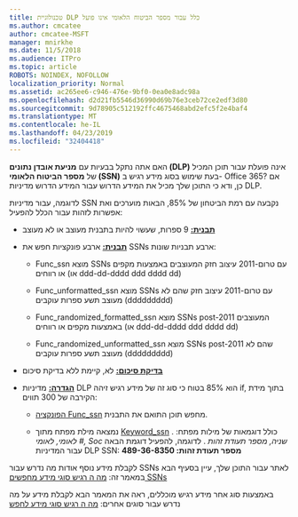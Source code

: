 ```yaml
---
title: טכנולוגיית DLP כלל עבור מספר הביטוח הלאומי אינו פועל
ms.author: cmcatee
author: cmcatee-MSFT
manager: mnirkhe
ms.date: 11/5/2018
ms.audience: ITPro
ms.topic: article
ROBOTS: NOINDEX, NOFOLLOW
localization_priority: Normal
ms.assetid: ac265ee6-c946-476e-9bf0-0ea0e8adc98a
ms.openlocfilehash: d2d21fb5546d36990d69b76e3ceb72ce2edf3d80
ms.sourcegitcommit: 9d78905c512192ffc4675468abd2efc5f2e4baf4
ms.translationtype: MT
ms.contentlocale: he-IL
ms.lasthandoff: 04/23/2019
ms.locfileid: "32404418"
---
```

האם אתה נתקל בבעיות עם **מניעת אובדן נתונים (DLP)** אינה פועלת עבור תוכן המכיל של **מספר הביטוח הלאומי (SSN)** בעת שימוש בסוג מידע רגיש ב- Office 365? אם כן, ודא כי התוכן שלך מכיל את המידע הדרוש עבור המידע הדרוש מדיניות DLP. 
  
לדוגמה, עבור מדיניות SSN נקבעה עם רמת הביטחון של 85%, הבאות מוערכים ואת אפשרות לזהות עבור הכלל להפעיל:
  
- **[תבנית:](https://docs.microsoft.com/office365/securitycompliance/what-the-sensitive-information-types-look-for#format-80)** 9 ספרות, שעשוי להיות בתבנית מעוצב או לא מעוצב 
    
- **[תבנית:](https://msconnect.microsoft.com/https:/docs.microsoft.com/office365/securitycompliance/what-the-sensitive-information-types-look-for#pattern-80)** ארבע פונקציות חפש את SSNs ארבע תבניות שונות: 
    
  - Func_ssn מוצא SSNs עם טרום-2011 עיצוב חזק המעוצבים באמצעות מקפים או רווחים (או ddd-dd-dddd ddd dddd dd)
    
  - Func_unformatted_ssn מוצא SSNs עם טרום-2011 עיצוב חזק שהם לא מעוצב תשע ספרות עוקבים (ddddddddd)
    
  - Func_randomized_formatted_ssn מוצא SSNs post-2011 המעוצבים באמצעות מקפים או רווחים (או ddd-dd-dddd ddd dddd dd)
    
  - Func_randomized_unformatted_ssn מוצא SSNs post-2011 שהם לא מעוצב תשע ספרות עוקבים (ddddddddd)
    
- **[בדיקת סיכום:](https://docs.microsoft.com/office365/securitycompliance/what-the-sensitive-information-types-look-for#checksum-79)** לא, קיימת ללא בדיקת סיכום 
    
- **[הגדרה:](https://docs.microsoft.com/office365/securitycompliance/what-the-sensitive-information-types-look-for#definition-80)** מדיניות DLP הוא 85% בטוח כי סוג זה של מידע רגיש זיהה if, בתוך מידת הקירבה של 300 תווים: 
    
  - [הפונקציה Func_ssn](https://docs.microsoft.com/office365/securitycompliance/what-the-sensitive-information-types-look-for#pattern-80) מחפש תוכן התואם את התבנית. 
    
  - נמצאה מילת מפתח מתוך [Keyword_ssn](https://docs.microsoft.com/office365/securitycompliance/what-the-sensitive-information-types-look-for#keyword_ssn) . כולל דוגמאות של מילות מפתח: *לאומי, לאומי #, Soc שניה, מספר תעודת זהות* . לדוגמה, להפעיל דוגמת הבאה עבור המדיניות DLP SSN: **מספר תעודת זהות: 489-36-8350**
    
לקבלת מידע נוסף אודות מה נדרש עבור SSNs לאתר עבור התוכן שלך, עיין בסעיף הבא במאמר זה: [מה ה רגיש סוגי מידע מחפשים SSNs](https://docs.microsoft.com/office365/securitycompliance/what-the-sensitive-information-types-look-for#us-social-security-number-ssn)
  
באמצעות סוג אחר מידע רגיש מוכללים, ראה את המאמר הבא לקבלת מידע על מה נדרש עבור סוגים אחרים: [מה ה רגיש סוגי מידע לחפש](https://docs.microsoft.com/office365/securitycompliance/what-the-sensitive-information-types-look-for)
  

